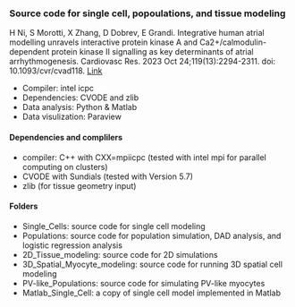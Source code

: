 ### Source code for single cell, popoulations, and tissue modeling

H Ni, S Morotti, X Zhang, D Dobrev, E Grandi. Integrative human atrial modelling unravels interactive protein kinase A and Ca2+/calmodulin-dependent protein kinase II signalling as key determinants of atrial arrhythmogenesis. 
Cardiovasc Res. 2023 Oct 24;119(13):2294-2311. doi: 10.1093/cvr/cvad118. [Link](https://pubmed.ncbi.nlm.nih.gov/37523735/)

- Compiler: intel icpc
- Dependencies: CVODE and zlib
- Data analysis: Python & Matlab
- Data visulization: Paraview




#### Dependencies and complilers
* compiler: C++ with CXX=mpiicpc (tested with intel mpi for parallel computing on clusters)
* CVODE with Sundials (tested with Version 5.7)
* zlib (for tissue geometry input)





#### Folders

* Single_Cells: source code for single cell modeling
* Populations: source code for population simulation, DAD analysis, and logistic regression analysis
* 2D_Tissue_modeling: source code for 2D simulations
* 3D_Spatial_Myocyte_modeling: source code for running 3D spatial cell modeling
* PV-like_Populations: source code for simulating PV-like myocytes
* Matlab_Single_Cell: a copy of single cell model implemented in Matlab 
